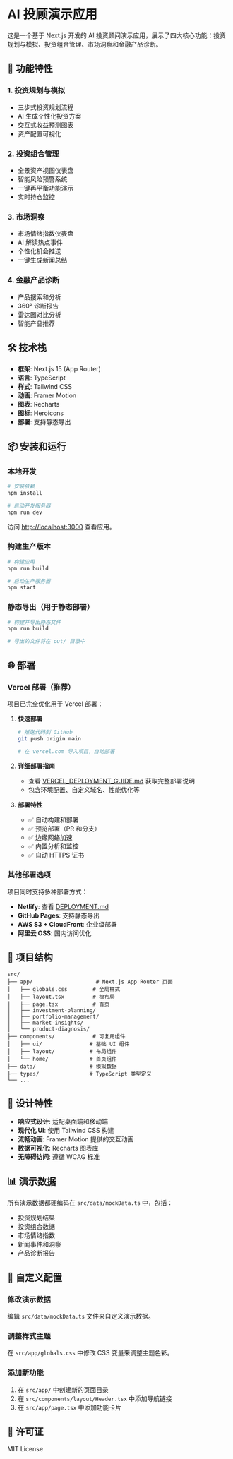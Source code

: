 # AI 投顾演示应用

这是一个基于 Next.js 开发的 AI 投资顾问演示应用，展示了四大核心功能：投资规划与模拟、投资组合管理、市场洞察和金融产品诊断。

## 🚀 功能特性

### 1. 投资规划与模拟
- 三步式投资规划流程
- AI 生成个性化投资方案
- 交互式收益预测图表
- 资产配置可视化

### 2. 投资组合管理
- 全景资产视图仪表盘
- 智能风险预警系统
- 一键再平衡功能演示
- 实时持仓监控

### 3. 市场洞察
- 市场情绪指数仪表盘
- AI 解读热点事件
- 个性化机会推送
- 一键生成新闻总结

### 4. 金融产品诊断
- 产品搜索和分析
- 360° 诊断报告
- 雷达图对比分析
- 智能产品推荐

## 🛠 技术栈

- **框架**: Next.js 15 (App Router)
- **语言**: TypeScript
- **样式**: Tailwind CSS
- **动画**: Framer Motion
- **图表**: Recharts
- **图标**: Heroicons
- **部署**: 支持静态导出

## 📦 安装和运行

### 本地开发

```bash
# 安装依赖
npm install

# 启动开发服务器
npm run dev
```

访问 [http://localhost:3000](http://localhost:3000) 查看应用。

### 构建生产版本

```bash
# 构建应用
npm run build

# 启动生产服务器
npm start
```

### 静态导出（用于静态部署）

```bash
# 构建并导出静态文件
npm run build

# 导出的文件将在 out/ 目录中
```

## 🌐 部署

### Vercel 部署（推荐）

项目已完全优化用于 Vercel 部署：

1. **快速部署**
   ```bash
   # 推送代码到 GitHub
   git push origin main

   # 在 vercel.com 导入项目，自动部署
   ```

2. **详细部署指南**
   - 查看 [VERCEL_DEPLOYMENT_GUIDE.md](./VERCEL_DEPLOYMENT_GUIDE.md) 获取完整部署说明
   - 包含环境配置、自定义域名、性能优化等

3. **部署特性**
   - ✅ 自动构建和部署
   - ✅ 预览部署（PR 和分支）
   - ✅ 边缘网络加速
   - ✅ 内置分析和监控
   - ✅ 自动 HTTPS 证书

### 其他部署选项

项目同时支持多种部署方式：

- **Netlify**: 查看 [DEPLOYMENT.md](./DEPLOYMENT.md)
- **GitHub Pages**: 支持静态导出
- **AWS S3 + CloudFront**: 企业级部署
- **阿里云 OSS**: 国内访问优化

## 📁 项目结构

```
src/
├── app/                    # Next.js App Router 页面
│   ├── globals.css        # 全局样式
│   ├── layout.tsx         # 根布局
│   ├── page.tsx           # 首页
│   ├── investment-planning/
│   ├── portfolio-management/
│   ├── market-insights/
│   └── product-diagnosis/
├── components/            # 可复用组件
│   ├── ui/               # 基础 UI 组件
│   ├── layout/           # 布局组件
│   └── home/             # 首页组件
├── data/                 # 模拟数据
├── types/                # TypeScript 类型定义
└── ...
```

## 🎨 设计特性

- **响应式设计**: 适配桌面端和移动端
- **现代化 UI**: 使用 Tailwind CSS 构建
- **流畅动画**: Framer Motion 提供的交互动画
- **数据可视化**: Recharts 图表库
- **无障碍访问**: 遵循 WCAG 标准

## 📊 演示数据

所有演示数据都硬编码在 `src/data/mockData.ts` 中，包括：
- 投资规划结果
- 投资组合数据
- 市场情绪指数
- 新闻事件和洞察
- 产品诊断报告

## 🔧 自定义配置

### 修改演示数据

编辑 `src/data/mockData.ts` 文件来自定义演示数据。

### 调整样式主题

在 `src/app/globals.css` 中修改 CSS 变量来调整主题色彩。

### 添加新功能

1. 在 `src/app/` 中创建新的页面目录
2. 在 `src/components/layout/Header.tsx` 中添加导航链接
3. 在 `src/app/page.tsx` 中添加功能卡片

## 📝 许可证

MIT License
